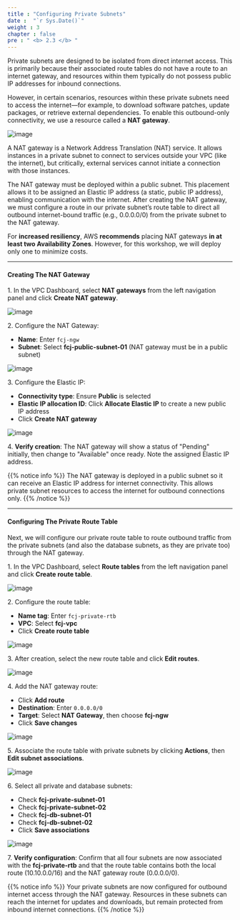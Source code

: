 ```yaml
---
title : "Configuring Private Subnets"
date :  "`r Sys.Date()`" 
weight : 3
chapter : false
pre : " <b> 2.3 </b> "
---
```


Private subnets are designed to be isolated from direct internet access. This is primarily because their associated route tables do not have a route to an internet gateway, and resources within them typically do not possess public IP addresses for inbound connections.

However, in certain scenarios, resources within these private subnets need to access the internet—for example, to download software patches, update packages, or retrieve external dependencies. To enable this outbound-only connectivity, we use a resource called a **NAT gateway**.

![image](/images/2.3/1.svg)

A NAT gateway is a Network Address Translation (NAT) service. It allows instances in a private subnet to connect to services outside your VPC (like the internet), but critically, external services cannot initiate a connection with those instances.

The NAT gateway must be deployed within a public subnet. This placement allows it to be assigned an Elastic IP address (a static, public IP address), enabling communication with the internet. After creating the NAT gateway, we must configure a route in our private subnet’s route table to direct all outbound internet-bound traffic (e.g., 0.0.0.0/0) from the private subnet to the NAT gateway.

For **increased resiliency**, AWS **recommends** placing NAT gateways **in at least two Availability Zones**. However, for this workshop, we will deploy only one to minimize costs.

___

#### Creating The NAT Gateway

1\. In the VPC Dashboard, select **NAT gateways** from the left navigation panel and click **Create NAT gateway**.

![image](/images/2.3/Group27.png)

2\. Configure the NAT Gateway:
   - **Name**: Enter `fcj-ngw`
   - **Subnet**: Select **fcj-public-subnet-01** (NAT gateway must be in a public subnet)

![image](/images/2.3/Group28.png)

3\. Configure the Elastic IP:
   - **Connectivity type**: Ensure **Public** is selected
   - **Elastic IP allocation ID**: Click **Allocate Elastic IP** to create a new public IP address
   - Click **Create NAT gateway**

![image](/images/2.3/Group29.png)

4\. **Verify creation**: The NAT gateway will show a status of "Pending" initially, then change to "Available" once ready. Note the assigned Elastic IP address.

{{% notice info %}}
The NAT gateway is deployed in a public subnet so it can receive an Elastic IP address for internet connectivity. This allows private subnet resources to access the internet for outbound connections only.
{{% /notice %}}

___

#### Configuring The Private Route Table

Next, we will configure our private route table to route outbound traffic from the private subnets (and also the database subnets, as they are private too) through the NAT gateway.

1\. In the VPC Dashboard, select **Route tables** from the left navigation panel and click **Create route table**.

![image](/images/2.3/Group30.png)

2\. Configure the route table:
   - **Name tag**: Enter `fcj-private-rtb`
   - **VPC**: Select **fcj-vpc**
   - Click **Create route table**

![image](/images/2.3/Group31.png)

3\. After creation, select the new route table and click **Edit routes**.

![image](/images/2.3/Group32.png)

4\. Add the NAT gateway route:
   - Click **Add route**
   - **Destination**: Enter `0.0.0.0/0`
   - **Target**: Select **NAT Gateway**, then choose **fcj-ngw**
   - Click **Save changes**

![image](/images/2.3/Group33.png)

5\. Associate the route table with private subnets by clicking **Actions**, then **Edit subnet associations**.

![image](/images/2.3/Group34.png)

6\. Select all private and database subnets:
   - Check **fcj-private-subnet-01**
   - Check **fcj-private-subnet-02**
   - Check **fcj-db-subnet-01**
   - Check **fcj-db-subnet-02**
   - Click **Save associations**

![image](/images/2.3/Group35.png)

7\. **Verify configuration**: Confirm that all four subnets are now associated with the **fcj-private-rtb** and that the route table contains both the local route (10.10.0.0/16) and the NAT gateway route (0.0.0.0/0).

{{% notice info %}}
Your private subnets are now configured for outbound internet access through the NAT gateway. Resources in these subnets can reach the internet for updates and downloads, but remain protected from inbound internet connections.
{{% /notice %}}